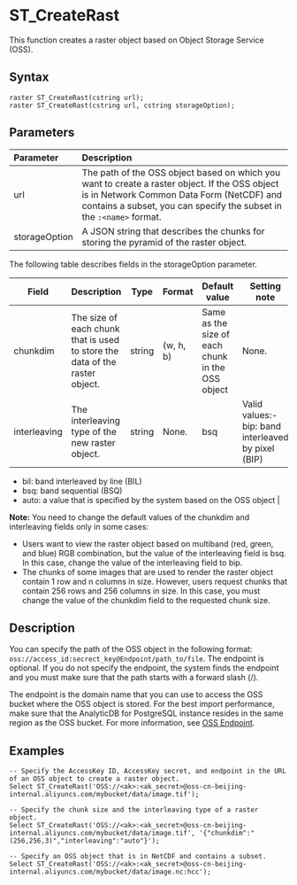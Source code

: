 # ST\_CreateRast

This function creates a raster object based on Object Storage Service \(OSS\).

## Syntax

```
raster ST_CreateRast(cstring url);
raster ST_CreateRast(cstring url, cstring storageOption);
```

## Parameters

|Parameter|Description|
|:--------|:----------|
|url|The path of the OSS object based on which you want to create a raster object. If the OSS object is in Network Common Data Form \(NetCDF\) and contains a subset, you can specify the subset in the `:<name>` format.|
|storageOption|A JSON string that describes the chunks for storing the pyramid of the raster object.|

The following table describes fields in the storageOption parameter.

|Field|Description|Type|Format|Default value|Setting note|
|-----|-----------|----|------|-------------|------------|
|chunkdim|The size of each chunk that is used to store the data of the raster object.|string|\(w, h, b\)|Same as the size of each chunk in the OSS object|None.|
|interleaving|The interleaving type of the new raster object.|string|None.|bsq|Valid values:-   bip: band interleaved by pixel \(BIP\)
-   bil: band interleaved by line \(BIL\)
-   bsq: band sequential \(BSQ\)
-   auto: a value that is specified by the system based on the OSS object |

**Note:** You need to change the default values of the chunkdim and interleaving fields only in some cases:

-   Users want to view the raster object based on multiband \(red, green, and blue\) RGB combination, but the value of the interleaving field is bsq. In this case, change the value of the interleaving field to bip.
-   The chunks of some images that are used to render the raster object contain 1 row and n columns in size. However, users request chunks that contain 256 rows and 256 columns in size. In this case, you must change the value of the chunkdim field to the requested chunk size.

## Description

You can specify the path of the OSS object in the following format: `oss://access_id:secrect_key@Endpoint/path_to/file`. The endpoint is optional. If you do not specify the endpoint, the system finds the endpoint and you must make sure that the path starts with a forward slash \(/\).

The endpoint is the domain name that you can use to access the OSS bucket where the OSS object is stored. For the best import performance, make sure that the AnalyticDB for PostgreSQL instance resides in the same region as the OSS bucket. For more information, see [OSS Endpoint](https://www.alibabacloud.com/help/zh/doc-detail/31834.htm).

## Examples

```
-- Specify the AccessKey ID, AccessKey secret, and endpoint in the URL of an OSS object to create a raster object.
Select ST_CreateRast('OSS://<ak>:<ak_secret>@oss-cn-beijing-internal.aliyuncs.com/mybucket/data/image.tif');

-- Specify the chunk size and the interleaving type of a raster object.
Select ST_CreateRast('OSS://<ak>:<ak_secret>@oss-cn-beijing-internal.aliyuncs.com/mybucket/data/image.tif', '{"chunkdim":"(256,256,3)","interleaving":"auto"}');

-- Specify an OSS object that is in NetCDF and contains a subset.
Select ST_CreateRast('OSS://<ak>:<ak_secret>@oss-cn-beijing-internal.aliyuncs.com/mybucket/data/image.nc:hcc');
```

